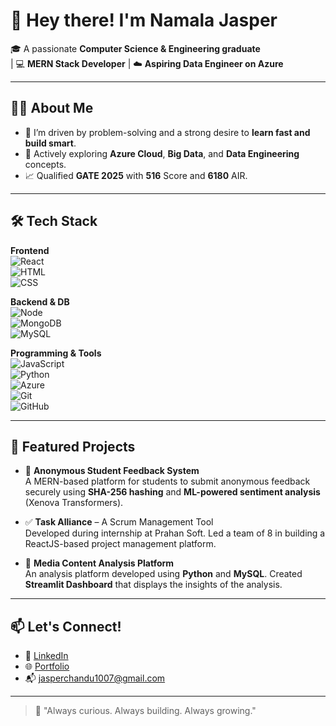 # 👋 Hey there! I'm Namala Jasper

🎓 A passionate **Computer Science & Engineering graduate**  
| 💻 **MERN Stack Developer** | ☁️ **Aspiring Data Engineer on Azure**

---

## 👨‍💻 About Me
- 🎯 I’m driven by problem-solving and a strong desire to **learn fast and build smart**.
- 🧠 Actively exploring **Azure Cloud**, **Big Data**, and **Data Engineering** concepts.
- 📈 Qualified **GATE 2025** with **516** Score and **6180** AIR. 


---

## 🛠️ Tech Stack

**Frontend**  
![React](https://img.shields.io/badge/-React-black?style=flat-square&logo=react)  
![HTML](https://img.shields.io/badge/-HTML5-E34F26?style=flat-square&logo=html5&logoColor=white)  
![CSS](https://img.shields.io/badge/-CSS3-1572B6?style=flat-square&logo=css3)

**Backend & DB**  
![Node](https://img.shields.io/badge/-Node.js-43853D?style=flat-square&logo=node-dot-js&logoColor=white)  
![MongoDB](https://img.shields.io/badge/-MongoDB-4EA94B?style=flat-square&logo=mongodb&logoColor=white)  
![MySQL](https://img.shields.io/badge/-MySQL-00758F?style=flat-square&logo=mysql&logoColor=white)

**Programming & Tools**  
![JavaScript](https://img.shields.io/badge/-JavaScript-F7DF1E?style=flat-square&logo=javascript&logoColor=black)  
![Python](https://img.shields.io/badge/-Python-3776AB?style=flat-square&logo=python&logoColor=white)  
![Azure](https://img.shields.io/badge/-Azure-0078D4?style=flat-square&logo=microsoft-azure&logoColor=white)  
![Git](https://img.shields.io/badge/-Git-F05032?style=flat-square&logo=git&logoColor=white)  
![GitHub](https://img.shields.io/badge/-GitHub-181717?style=flat-square&logo=github)

---

## 📌 Featured Projects

- 🚀 **Anonymous Student Feedback System**  
  A MERN-based platform for students to submit anonymous feedback securely using **SHA-256 hashing** and **ML-powered sentiment analysis** (Xenova Transformers).

- ✅ **Task Alliance** – A Scrum Management Tool  
  Developed during internship at Prahan Soft. Led a team of 8 in building a ReactJS-based project management platform.

- 🎥 **Media Content Analysis Platform**  
  An analysis platform developed using **Python** and **MySQL**. Created **Streamlit Dashboard** that displays the insights of the analysis.


---

## 📫 Let's Connect!
- 💼 [LinkedIn](www.linkedin.com/in/namala-jasper) 
- 🌐 [Portfolio](https://portfoliojasper.netlify.app/)
- 📬 jasperchandu1007@gmail.com

---

> 🧡 "Always curious. Always building. Always growing."  
